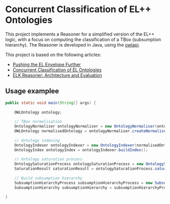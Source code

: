 # Concurrent Classification of EL++ Ontologies
This project implements a Reasoner for a simplified version of the EL++ logic, with a focus on computing the 
classification of a TBox (subsumption hierarchy). The Reasoner is developed in Java, using the [owlapi](https://github.com/owlcs/owlapi).

This project is based on the following articles:
- [Pushing the EL Envelope Further](https://lat.inf.tu-dresden.de/research/papers/2005/BaaderBrandtLutz-IJCAI-05.pdf)
- [Concurrent Classification of EL Ontologies](https://iccl.inf.tu-dresden.de/w/images/c/c3/Kazakov-Kroetzsch-Simancik_concurrent-el-reasoning_ISWC2011.pdf)
- [ELK Reasoner: Architecture and Evaluation](https://ceur-ws.org/Vol-858/ore2012_paper10.pdf)

## Usage examplee
```java
public static void main(String[] args) {
    
    OWLOntology ontology;
    
    // TBox normalisation
    OntologyNormaliser ontologyNormaliser = new OntologyNormaliser(ontology);
    OWLOntology normalisedOntology = ontologyNormaliser.createNormalisedOntology();
    
    // Ontology indexing
    OntologyIndexer ontologyIndexer = new OntologyIndexer(normalisedOntology);
    OntologyIndex ontologyIndex = ontologyIndexer.buildIndex();
    
    // Ontology saturation process
    OntologySaturationProcess ontologySaturationProcess = new OntologySaturationProcess(normalisedOntology, ontologyIndex);
    SaturationResult saturationResult = ontologySaturationProcess.saturate();
    
    // Build subsumption hierarchy
    SubsumptionHierarchyProcess subsumptionHierarchyProcess = new SubsumptionHierarchyProcess();
    SubsumptionHierarchy subsumptionHierarchy = subsumptionHierarchyProcess.buildHierarchy(saturationResult);
    
}
```
